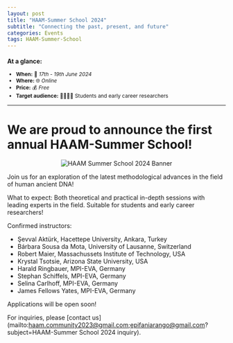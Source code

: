 ```yaml
---
layout: post
title: "HAAM-Summer School 2024"
subtitle: "Connecting the past, present, and future"
categories: Events
tags: HAAM-Summer-School
---
```


<div class="center" markdown="1" style="font-size:85%">

### At a glance:

- **When:** 📅 _17th - 19th June 2024_
- **Where:** 🌐 _Online_
- **Price:** 💰 _Free_
- **Target audience:** 🧑‍🔬🧑‍💻 Students and early career researchers

</div>

---

# We are proud to announce the first annual HAAM-Summer School!

<p  align="middle">
<img src="{{ "/assets/media/event_images/2024-04-05-event/summer_school_2024_banner.png" | relative_url }}" alt="HAAM Summer School 2024 Banner" >
</p>

Join us for an exploration of the latest methodological advances in the field of human ancient DNA!

What to expect: Both theoretical and practical in-depth sessions with leading experts in the field.
Suitable for students and early career researchers!

Confirmed instructors: 

- Şevval Aktürk, Hacettepe University, Ankara, Turkey
- Bárbara Sousa da Mota, University of Lausanne, Switzerland
- Robert Maier, Massachussets Institute of Technology, USA
- Krystal Tsotsie, Arizona State University, USA
- Harald Ringbauer, MPI-EVA, Germany
- Stephan Schiffels, MPI-EVA, Germany
- Selina Carlhoff, MPI-EVA, Germany
- James Fellows Yates, MPI-EVA, Germany

Applications will be open soon!

For inquiries, please [contact us](mailto:haam.community2023@gmail.com;epifaniarango@gmail.com?subject=HAAM-Summer School 2024 inquiry).